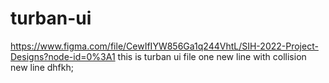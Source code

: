 # turban-ui
https://www.figma.com/file/CewIfIYW856Ga1q244VhtL/SIH-2022-Project-Designs?node-id=0%3A1
this is turban ui file
one new line with collision
new line
dhfkh;
